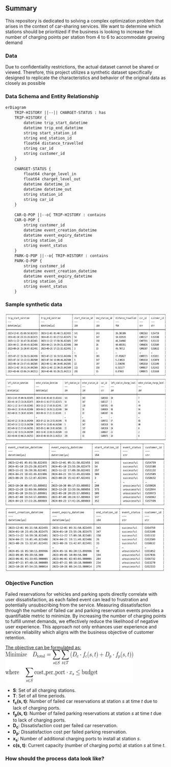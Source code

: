 ## Summary
This repository is dedicated to solving a complex optimization problem that arises in the context of car-sharing services. We want to determine which stations should be prioritized if the business is looking to increase the number of charging points per station from 4 to 6 to accommodate growing demand

### Data
Due to confidentiality restrictions, the actual dataset cannot be shared or viewed. Therefore, this project utilizes a synthetic dataset specifically designed to replicate the characteristics and behavior of the original data as closely as possible

### Data Schema and Entity Relationship
```mermaid
erDiagram
    TRIP-HISTORY ||--|| CHARGET-STATUS : has 
    TRIP-HISTORY {
        datetime trip_start_datetime
        datetime trip_end_datetime
        string start_station_id
        string end_station_id
        float64 distance_travelled
        string car_id
        string customer_id
    }

    CHARGET-STATUS {
        float64 charge_level_in
        float64 charget_level_out
        datetime datetime_in
        datetime datetime_out
        string station_id
        string car_id
    }

    CAR-Q-POP ||--o{ TRIP-HISTORY : contains
    CAR-Q-POP {
        string customer_id
        datetime event_creation_datetime
        datetime event_expiry_datetime
        string station_id
        string event_status
    }
    PARK-Q-POP ||--o{ TRIP-HISTORY : contains
    PARK-Q-POP {
        string customer_id
        datetime event_creation_datetime
        datetime event_expiry_datetime
        string station_id
        string event_status
    }
```

### Sample synthetic data

<img src="./img/trip.jpg" alt="trip" width="600" height="200"> <img src="./img/charge_level.jpg" alt="charge_level" width="600" height="200">
<img src="./img/car_qpop.jpg" alt="trip" width="500" height="200"> <img src="./img/park_qpop.jpg" alt="trip" width="500" height="200">

### Objective Function

Failed reservations for vehicles and parking spots directly correlate with user dissatisfaction, as each failed event can lead to frustration and potentially unsubscribing from the service. Measuring dissatisfaction through the number of failed car and parking reservation events provides a quantifiable metric to minimize. By increasing the number of charging points to fulfill unmet demands, we effectively reduce the likelihood of negative user experience. This approach not only enhances user experience and service reliability which aligns with the business objective of customer retention. 

<u>The objective can be formulated as:</u>
<br>
<img src="./img/equation.png" alt="eqn" width="400" height="100">

- **S**: Set of all charging stations.
- **T**: Set of all time periods.
- **f<sub>c</sub>(s, t)**: Number of failed car reservations at station *s* at time *t* due to lack of charging ports.
- **f<sub>p</sub>(s, t)**: Number of failed parking reservations at station *s* at time *t* due to lack of charging ports.
- **D<sub>c</sub>**: Dissatisfaction cost per failed car reservation.
- **D<sub>p</sub>**: Dissatisfaction cost per failed parking reservation.
- **x<sub>s</sub>**: Number of additional charging ports to install at station *s*.
- **c(s, t)**: Current capacity (number of charging ports) at station *s* at time *t*.

### How should the process data look like?

